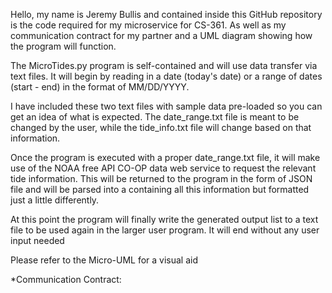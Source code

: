 Hello, my name is Jeremy Bullis and contained inside this GitHub repository
is the code required for my microservice for CS-361. As well as my communication
contract for my partner and a UML diagram showing how the program will function.

The MicroTides.py program is self-contained and will use data transfer via text files.
It will begin by reading in a date (today's date) or a range of dates (start - end)
in the format of MM/DD/YYYY.

I have included these two text files with sample data pre-loaded so you can get an
idea of what is expected. The date_range.txt file is meant to be changed by the user,
while the tide_info.txt file will change based on that information.

Once the program is executed with a proper date_range.txt file, it will make use of
the NOAA free API CO-OP data web service to request the relevant tide information.
This will be returned to the program in the form of JSON file and will be parsed into
a containing all this information but formatted just a little differently.

At this point the program will finally write the generated output list to a text file
to be used again in the larger user program. It will end without any user input needed

Please refer to the Micro-UML for a visual aid



*Communication Contract:


